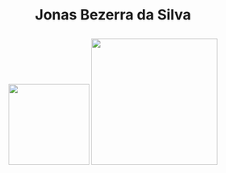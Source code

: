 
<!--
**JonasBezerra/JonasBezerra** is a ✨ _special_ ✨ repository because its `README.md` (this file) appears on your GitHub profile.

Here are some ideas to get you started:

- 🔭 I’m currently working on ...
- 🌱 I’m currently learning ...
- 👯 I’m looking to collaborate on ...
- 🤔 I’m looking for help with ...
- 💬 Ask me about ...
- 📫 How to reach me: ...
- 😄 Pronouns: ...
- ⚡ Fun fact: ...
-->
<h1 align="center"> Jonas Bezerra da Silva</h1>

<h2 align="center"> <a href="https://instagram.com/jonasbezerradasilva99"><img src="https://img.shields.io/static/v1?label=instagram&message=follow-me&color=rgb(228,64,95)&style=solid&logo=Instagram" width="160px"></img></a></img></a> <a href="mailto:jonas.official2019@gmail.com"><img src="https://img.shields.io/static/v1?label=email&message=jonas.official2019@gmail.com&color=rgb(58,191,230)&style=solid&logo=Minutemailer" width="250px"></h2>
